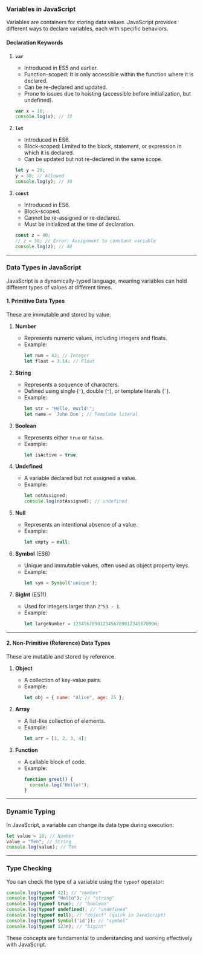### **Variables in JavaScript**
Variables are containers for storing data values. JavaScript provides different ways to declare variables, each with specific behaviors.

#### **Declaration Keywords**
1. **`var`**
   - Introduced in ES5 and earlier.
   - Function-scoped: It is only accessible within the function where it is declared.
   - Can be re-declared and updated.
   - Prone to issues due to hoisting (accessible before initialization, but undefined).

   ```javascript
   var x = 10;
   console.log(x); // 10
   ```

2. **`let`**
   - Introduced in ES6.
   - Block-scoped: Limited to the block, statement, or expression in which it is declared.
   - Can be updated but not re-declared in the same scope.

   ```javascript
   let y = 20;
   y = 30; // Allowed
   console.log(y); // 30
   ```

3. **`const`**
   - Introduced in ES6.
   - Block-scoped.
   - Cannot be re-assigned or re-declared.
   - Must be initialized at the time of declaration.

   ```javascript
   const z = 40;
   // z = 50; // Error: Assignment to constant variable
   console.log(z); // 40
   ```

---

### **Data Types in JavaScript**
JavaScript is a dynamically-typed language, meaning variables can hold different types of values at different times.

#### **1. Primitive Data Types**
These are immutable and stored by value.

1. **Number**
   - Represents numeric values, including integers and floats.
   - Example:
     ```javascript
     let num = 42; // Integer
     let float = 3.14; // Float
     ```

2. **String**
   - Represents a sequence of characters.
   - Defined using single (`'`), double (`"`), or template literals (`` ` ``).
   - Example:
     ```javascript
     let str = "Hello, World!";
     let name = `John Doe`; // Template literal
     ```

3. **Boolean**
   - Represents either `true` or `false`.
   - Example:
     ```javascript
     let isActive = true;
     ```

4. **Undefined**
   - A variable declared but not assigned a value.
   - Example:
     ```javascript
     let notAssigned;
     console.log(notAssigned); // undefined
     ```

5. **Null**
   - Represents an intentional absence of a value.
   - Example:
     ```javascript
     let empty = null;
     ```

6. **Symbol** (ES6)
   - Unique and immutable values, often used as object property keys.
   - Example:
     ```javascript
     let sym = Symbol('unique');
     ```

7. **BigInt** (ES11)
   - Used for integers larger than `2^53 - 1`.
   - Example:
     ```javascript
     let largeNumber = 123456789012345678901234567890n;
     ```

---

#### **2. Non-Primitive (Reference) Data Types**
These are mutable and stored by reference.

1. **Object**
   - A collection of key-value pairs.
   - Example:
     ```javascript
     let obj = { name: "Alice", age: 25 };
     ```

2. **Array**
   - A list-like collection of elements.
   - Example:
     ```javascript
     let arr = [1, 2, 3, 4];
     ```

3. **Function**
   - A callable block of code.
   - Example:
     ```javascript
     function greet() {
       console.log("Hello!");
     }
     ```

---

### **Dynamic Typing**
In JavaScript, a variable can change its data type during execution:
```javascript
let value = 10; // Number
value = "Ten"; // String
console.log(value); // Ten
```

---

### **Type Checking**
You can check the type of a variable using the `typeof` operator:
```javascript
console.log(typeof 42); // "number"
console.log(typeof "Hello"); // "string"
console.log(typeof true); // "boolean"
console.log(typeof undefined); // "undefined"
console.log(typeof null); // "object" (quirk in JavaScript)
console.log(typeof Symbol('id')); // "symbol"
console.log(typeof 123n); // "bigint"
``` 

These concepts are fundamental to understanding and working effectively with JavaScript.